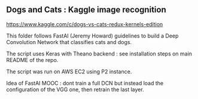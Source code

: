 
## Dogs and Cats : Kaggle image recognition


https://www.kaggle.com/c/dogs-vs-cats-redux-kernels-edition


This folder follows FastAI (Jeremy Howard) guidelines to build a Deep Convolution Network that classifies cats and dogs.

The script uses Keras with Theano backend : see installation steps on main README of the repo.

The script was run on AWS EC2 using P2 instance.

Idea of FastAI MOOC : dont train a full DCN but instead load the configuration of the VGG one, then retrain the last layer.